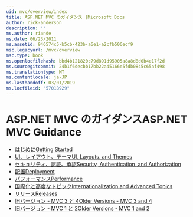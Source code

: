 ```yaml
---
uid: mvc/overview/index
title: ASP.NET MVC のガイダンス |Microsoft Docs
author: rick-anderson
description: ''
ms.author: riande
ms.date: 06/23/2011
ms.assetid: 946574c5-b5cb-423b-a6e1-a2cfb506ecf9
msc.legacyurl: /mvc/overview
msc.type: book
ms.openlocfilehash: bbd4b121820c79d891d95905a8a8d8d0b4e17f2d
ms.sourcegitcommit: 24b1f6decbb17bb22a45166e5fdb0845c65af498
ms.translationtype: MT
ms.contentlocale: ja-JP
ms.lasthandoff: 03/01/2019
ms.locfileid: "57018929"
---
```

<a name="aspnet-mvc-guidance"></a><span data-ttu-id="d18e5-102">ASP.NET MVC のガイダンス</span><span class="sxs-lookup"><span data-stu-id="d18e5-102">ASP.NET MVC Guidance</span></span>
====================
- [<span data-ttu-id="d18e5-103">はじめに</span><span class="sxs-lookup"><span data-stu-id="d18e5-103">Getting Started</span></span>](getting-started/index.md)
- [<span data-ttu-id="d18e5-104">UI、レイアウト、テーマ</span><span class="sxs-lookup"><span data-stu-id="d18e5-104">UI, Layouts, and Themes</span></span>](views/index.md)
- [<span data-ttu-id="d18e5-105">セキュリティ、認証、承認</span><span class="sxs-lookup"><span data-stu-id="d18e5-105">Security, Authentication, and Authorization</span></span>](security/index.md)
- [<span data-ttu-id="d18e5-106">配置</span><span class="sxs-lookup"><span data-stu-id="d18e5-106">Deployment</span></span>](deployment/index.md)
- [<span data-ttu-id="d18e5-107">パフォーマンス</span><span class="sxs-lookup"><span data-stu-id="d18e5-107">Performance</span></span>](performance/index.md)
- [<span data-ttu-id="d18e5-108">国際化と高度なトピック</span><span class="sxs-lookup"><span data-stu-id="d18e5-108">Internationalization and Advanced Topics</span></span>](advanced/index.md)
- [<span data-ttu-id="d18e5-109">リリース</span><span class="sxs-lookup"><span data-stu-id="d18e5-109">Releases</span></span>](releases/index.md)
- [<span data-ttu-id="d18e5-110">旧バージョン - MVC 3 と 4</span><span class="sxs-lookup"><span data-stu-id="d18e5-110">Older Versions - MVC 3 and 4</span></span>](older-versions/index.md)
- [<span data-ttu-id="d18e5-111">旧バージョン - MVC 1 と 2</span><span class="sxs-lookup"><span data-stu-id="d18e5-111">Older Versions - MVC 1 and 2</span></span>](older-versions-1/index.md)
